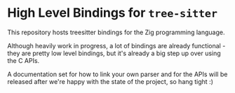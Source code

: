 # High Level Bindings for `tree-sitter`

This repository hosts treesitter bindings for the Zig programming language.

Although heavily work in progress, a lot of bindings are already functional - they are pretty low level
bindings, but it's already a big step up over using the C APIs.

A documentation set for how to link your own parser and for the APIs will be released after we're happy
with the state of the project, so hang tight :)